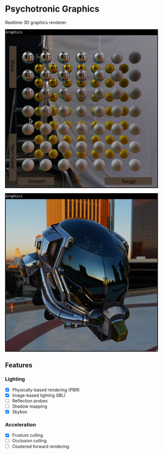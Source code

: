 # Psychotronic Graphics
Realtime 3D graphics renderer.

![Demo](demo.png)

![Demo](demo2.png)

## Features
### Lighting
* [x] Physically-based rendering (PBR)
* [x] Image-based lighting (IBL)
* [ ] Reflection probes
* [ ] Shadow mapping
* [x] Skybox
### Acceleration
* [x] Frustum culling
* [ ] Occlusion culling
* [ ] Clustered forward rendering
